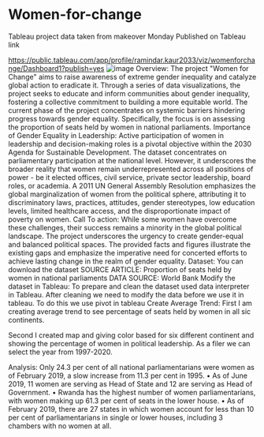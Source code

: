 # Women-for-change
Tableau project data taken from makeover Monday 
Published on Tableau link 

https://public.tableau.com/app/profile/ramindar.kaur2033/viz/womenforchange/Dashboard1?publish=yes
![image](https://github.com/ramindardatabee/Women-for-change/assets/129105565/ff0608b4-2ffb-4efc-938b-bdb635c85df4)
Overview:
The project "Women for Change" aims to raise awareness of extreme gender inequality and catalyze global action to eradicate it. Through a series of data visualizations, the project seeks to educate and inform communities about gender inequality, fostering a collective commitment to building a more equitable world. The current phase of the project concentrates on systemic barriers hindering progress towards gender equality. Specifically, the focus is on assessing the proportion of seats held by women in national parliaments.
Importance of Gender Equality in Leadership:
Active participation of women in leadership and decision-making roles is a pivotal objective within the 2030 Agenda for Sustainable Development. The dataset concentrates on parliamentary participation at the national level. However, it underscores the broader reality that women remain underrepresented across all positions of power - be it elected offices, civil service, private sector leadership, board roles, or academia. A 2011 UN General Assembly Resolution emphasizes the global marginalization of women from the political sphere, attributing it to discriminatory laws, practices, attitudes, gender stereotypes, low education levels, limited healthcare access, and the disproportionate impact of poverty on women.
Call To action:
While some women have overcome these challenges, their success remains a minority in the global political landscape. The project underscores the urgency to create gender-equal and balanced political spaces. The provided facts and figures illustrate the existing gaps and emphasize the imperative need for concerted efforts to achieve lasting change in the realm of gender equality.
Dataset:   You can download the dataset 
SOURCE ARTICLE: Proportion of seats held by women in national parliaments
DATA SOURCE: World Bank
Modify the dataset in Tableau:
To prepare and clean the dataset used data interpreter in Tableau. After cleaning we need to modify the data before we use it in tableau. To do this we use pivot in tableau
 Create Average Trend:
First I am creating average trend to see percentage of seats held by women in all sic continents. 

 
Second I created map and giving color based for six different continent and showing the percentage of women in political leadership. As a filer we can select the year from 1997-2020. 
 
Analysis:
Only 24.3 per cent of all national parliamentarians were women as of February 2019, a slow
increase from 11.3 per cent in 1995.
• As of June 2019, 11 women are serving as Head of State and 12 are serving as Head of
Government.
• Rwanda has the highest number of women parliamentarians, with women making up 61.3 per cent
of seats in the lower house.
• As of February 2019, there are 27 states in which women account for less than 10 per cent of
parliamentarians in single or lower houses, including 3 chambers with no women at all.
